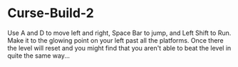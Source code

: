 # Curse-Build-2
Use A and D to move left and right, Space Bar to jump, and Left Shift to Run. Make it to the glowing point on your left past all the platforms. Once there the level will reset and you might find that you aren't able to beat the level in quite the same way...
